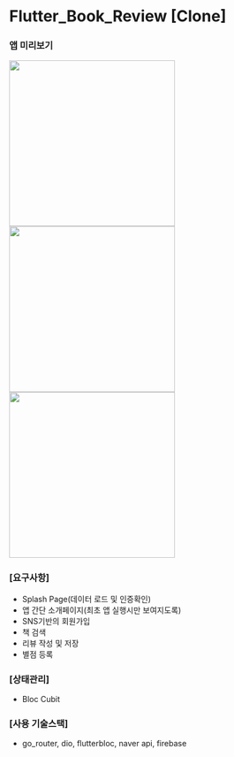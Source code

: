 
# Flutter_Book_Review [Clone]

### 앱 미리보기
<img src="https://github.com/chaenchaen99/Flutter_Book_Review/assets/155143655/823ac53c-be9c-4079-a93a-1fe611cc2070" width="300" />
<img src="https://github.com/chaenchaen99/Flutter_Book_Review/assets/155143655/b4ee68bd-2278-452d-bf94-c39fe26a472e" width="300" />
<img src="https://github.com/chaenchaen99/Flutter_Book_Review/assets/155143655/261651a5-6716-43c6-8ef7-f65a705ec325" width="300" />


### [요구사항]
- Splash Page(데이터 로드 및 인증확인)
- 앱 간단 소개페이지(최초 앱 실행시만 보여지도록)
- SNS기반의 회원가입
- 책 검색
- 리뷰 작성 및 저장
- 별점 등록

### [상태관리]
- Bloc Cubit

### [사용 기술스택]
- go_router, dio, flutterbloc, naver api, firebase
